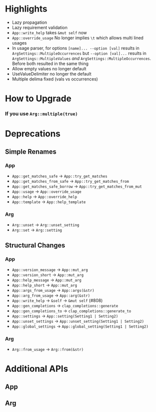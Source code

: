 # Highlights

* Lazy propagation
* Lazy requirement validation
* `App::write_help` takes `&mut self` now
* `App::override_usage` No longer implies `\t` which allows multi lined usages
* In usage parser, for options `[name]... --option [val]` results in `ArgSettings::MultipleOccurrences` but `--option [val]...` results in `ArgSettings::MultipleValues` *and* `ArgSettings::MultipleOccurrences`. Before both resulted in the same thing
* Allow empty values no longer default
* UseValueDelimiter no longer the default
* Multiple delima fixed (vals vs occurrences)

# How to Upgrade

### If you use `Arg::multiple(true)`


# Deprecations

## Simple Renames

### App

- `App::get_matches_safe` -> `App::try_get_matches` 
- `App::get_matches_from_safe` -> `App::try_get_matches_from` 
- `App::get_matches_safe_borrow` -> `App::try_get_matches_from_mut` 
- `App::usage` -> `App::override_usage` 
- `App::help` -> `App::override_help`
- `App::template` -> `App::help_template`

### Arg

- `Arg::unset` -> `Arg::unset_setting` 
- `Arg::set` -> `Arg::setting` 


## Structural Changes

### App

- `App::version_message` -> `App::mut_arg`
- `App::version_short` -> `App::mut_arg`
- `App::help_message` -> `App::mut_arg`
- `App::help_short` -> `App::mut_arg`
- `App::args_from_usage` -> `App::args(&str)`
- `App::arg_from_usage` -> `App::arg(&str)`
- `App::write_help` -> `&self` -> `&mut self` (#808)
- `App::gen_completions` -> `clap_completions::generate`
- `App::gen_completions_to` -> `clap_completions::generate_to`
- `App::settings` -> `App::setting(Setting1 | Setting2)`
- `App::unset_settings` -> `App::unset_setting(Setting1 | Setting2)`
- `App::global_settings` -> `App::global_setting(Setting1 | Setting2)`

### Arg

- `Arg::from_usage` -> `Arg::from(&str)` 

# Additional APIs

## App

## Arg

